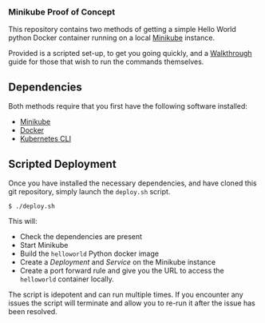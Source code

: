 ### Minikube Proof of Concept

This repository contains two methods of getting a simple Hello World python Docker container running on a local [Minikube](https://kubernetes.io/docs/setup/minikube/) instance.

Provided is a scripted set-up, to get you going quickly, and a [Walkthrough](WALKTHROUGH.md) guide for those that wish to run the commands themselves.

## Dependencies

Both methods require that you first have the following software installed:

* [Minikube](https://kubernetes.io/docs/tasks/tools/install-minikube/)
* [Docker](https://docker.com)
* [Kubernetes CLI](https://kubernetes.io/docs/tasks/tools/install-kubectl/)

## Scripted Deployment

Once you have installed the necessary dependencies, and have cloned this git repository, simply launch the `deploy.sh` script.

```
$ ./deploy.sh
```

This will:

* Check the dependencies are present
* Start Minikube
* Build the `helloworld` Python docker image
* Create a *Deployment* and *Service* on the Minikube instance
* Create a port forward rule and give you the URL to access the `helloworld` container locally.

The script is idepotent and can run multiple times. If you encounter any issues the script will terminate and allow you to re-run it after the issue has been resolved.
